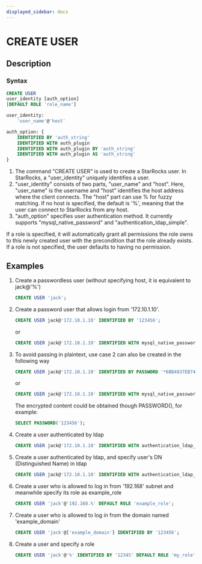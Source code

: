 ```yaml
---
displayed_sidebar: docs
---
```


# CREATE USER

## Description

### Syntax

```SQL
CREATE USER
user_identity [auth_option]
[DEFAULT ROLE 'role_name']

user_identity:
    'user_name'@'host'

auth_option: {
    IDENTIFIED BY 'auth_string'
    IDENTIFIED WITH auth_plugin
    IDENTIFIED WITH auth_plugin BY 'auth_string'
    IDENTIFIED WITH auth_plugin AS 'auth_string'
}
```

1. The command "CREATE USER" is used to create a StarRocks user. In StarRocks, a "user_identity" uniquely identifies a user.  
2. "user_identity" consists of two parts, "user_name" and "host". Here, "user_name" is the username and "host" identifies the host address where the client connects. The "host" part can use % for fuzzy matching. If no host is specified, the default is '%', meaning that the user can connect to StarRocks from any host.
3. "auth_option" specifies user authentication method. It currently supports "mysql_native_password" and "authentication_ldap_simple".

If a role is specified, it will automatically grant all permissions the role owns to this newly created user with the precondition that the role already exists. If a role is not specified, the user defaults to having no permission.  

## Examples

1. Create a passwordless user (without specifying host, it is equivalent to jack@'%')

    ```SQL
    CREATE USER 'jack';
    ```

2. Create a password user that allows login from '172.10.1.10'.

    ```sql
    CREATE USER jack@'172.10.1.10' IDENTIFIED BY '123456';
    ```

    or

    ```SQL
    CREATE USER jack@'172.10.1.10' IDENTIFIED WITH mysql_native_password BY '123456';
    ```

3. To avoid passing in plaintext, use case 2 can also be created in the following way

    ```SQL
    CREATE USER jack@'172.10.1.10' IDENTIFIED BY PASSWORD '*6BB4837EB74329105EE4568DDA7DC67ED2CA2AD9';
    ```

    or

    ```SQL
    CREATE USER jack@'172.10.1.10' IDENTIFIED WITH mysql_native_password AS '*6BB4837EB74329105EE4568DDA7DC67ED2CA2AD9';
    ```

    The encrypted content could be obtained though PASSWORD(), for example:

    ```sql
    SELECT PASSWORD('123456');
    ```

4. Create a user authenticated by ldap

    ```sql
    CREATE USER jack@'172.10.1.10' IDENTIFIED WITH authentication_ldap_simple
    ```

5. Create a user authenticated by ldap, and specify user's DN (Distinguished Name) in ldap

    ```sql
    CREATE USER jack@'172.10.1.10' IDENTIFIED WITH authentication_ldap_simple AS 'uid=jack,ou=company,dc=example,dc=com'
    ```

6. Create a user who is allowed to log in from '192.168' subnet and meanwhile specify its role as example_role

    ```sql
    CREATE USER 'jack'@'192.168.%' DEFAULT ROLE 'example_role';
    ```

7. Create a user who is allowed to log in from the domain named 'example_domain'

    ```sql
    CREATE USER 'jack'@['example_domain'] IDENTIFIED BY '123456';
    ```

8. Create a user and specify a role

    ```sql
    CREATE USER 'jack'@'%' IDENTIFIED BY '12345' DEFAULT ROLE 'my_role';
    ```
